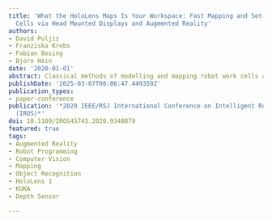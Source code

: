 ```yaml
---
title: 'What the HoloLens Maps Is Your Workspace: Fast Mapping and Set-up of Robot
  Cells via Head Mounted Displays and Augmented Reality'
authors:
- David Puljiz
- Franziska Krebs
- Fabian Bosing
- Bjorn Hein
date: '2020-01-01'
abstract: Classical methods of modelling and mapping robot work cells are time consuming, expensive and involve expert knowledge. We present a novel approach to mapping and cell setup using modern Head Mounted Displays (HMDs) that possess self-localisation and mapping capabilities. We leveraged these capabilities to create a point cloud of the environment and build an OctoMap - a voxel occupancy grid representation of the robot's workspace for path planning. Through the use of Augmented Reality (AR) interactions, the user can edit the created Octomap and add safety zones. We perform comprehensive tests of the HoloLens' depth sensing capabilities and the quality of the resultant point cloud. A high-end laser scanner is used to provide the ground truth for the evaluation of the point cloud quality. The amount of false-positive and false-negative voxels in the OctoMap are also tested.
publishDate: '2025-03-07T08:06:47.449359Z'
publication_types:
- paper-conference
publication: '*2020 IEEE/RSJ International Conference on Intelligent Robots and Systems
  (IROS)*'
doi: 10.1109/IROS45743.2020.9340879
featured: true
tags:
- Augmented Reality
- Robot Programming
- Computer Vision
- Mapping
- Object Recognition
- HoloLens 1
- KUKA
- Depth Sensor

---
```

